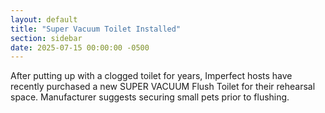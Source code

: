 ```yaml
---
layout: default
title: "Super Vacuum Toilet Installed"
section: sidebar
date: 2025-07-15 00:00:00 -0500
---
```

After putting up with a clogged toilet for years, Imperfect hosts have recently purchased a new SUPER VACUUM Flush Toilet for their rehearsal space. Manufacturer suggests securing small pets prior to flushing.

